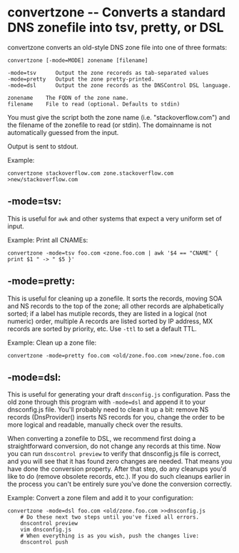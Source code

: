 # convertzone -- Converts a standard DNS zonefile into tsv, pretty, or DSL

convertzone converts an old-style DNS zone file into one of three formats:

    convertzone [-mode=MODE] zonename [filename]

    -mode=tsv      Output the zone recoreds as tab-separated values
    -mode=pretty   Output the zone pretty-printed.
    -mode=dsl      Output the zone records as the DNSControl DSL language.

    zonename    The FQDN of the zone name.
    filename    File to read (optional. Defaults to stdin)

You must give the script both the zone name (i.e. "stackoverflow.com")
and the filename of the zonefile to read (or stdin). The domainname is not
automatically guessed from the input.

Output is sent to stdout.

Example:

    convertzone stackoverflow.com zone.stackoverflow.com >new/stackoverflow.com


## -mode=tsv:

This is useful for `awk` and other systems that expect a very
uniform set of input.

Example: Print all CNAMEs:

    convertzone -mode=tsv foo.com <zone.foo.com | awk '$4 == "CNAME" { print $1 " -> " $5 }'


## -mode=pretty:

This is useful for cleaning up a zonefile. It sorts the records,
moving SOA and NS records to the top of the zone; all other records
are alphabetically sorted; if a label has mutiple records, they are
listed in a logical (not numeric) order, multiple A records are
listed sorted by IP address, MX records are sorted by priority,
etc.  Use `-ttl` to set a default TTL.

Example: Clean up a zone file:

    convertzone -mode=pretty foo.com <old/zone.foo.com >new/zone.foo.com


## -mode=dsl:

This is useful for generating your draft `dnsconfig.js` configuration.
Pass the old zone through this program with `-mode=dsl` and append
it to your dnsconfig.js file. You'll probably need to clean it up
a bit: remove NS records (DnsProvider() inserts NS records for you,
change the order to be more logical and readable, manually check
over the results.

When converting a zonefile to DSL, we recommend first doing a
straightforward conversion, do not change any records at this time.
Now you can run `dnscontrol preview` to verify that dnsconfig.js
file is correct, and you will see that it has found zero changes
are needed. That means you have done the conversion property.  After
that step, do any cleanups you'd like to do (remove obsolete records,
etc.).  If you do such cleanups earlier in the process you can't
be entirely sure you've done the conversion correctly.

Example: Convert a zone filem and add it to your configuration:

    convertzone -mode=dsl foo.com <old/zone.foo.com >>dnsconfig.js
		# Do these next two steps until you've fixed all errors.
		dnscontrol preview
		vim dnsconfig.js
		# When everything is as you wish, push the changes live:
		dnscontrol push
